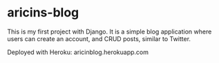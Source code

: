 # aricins-blog
This is my first project with Django. It is a simple 
blog application where users can create an account, 
and CRUD posts, similar to Twitter. 

Deployed with Heroku: aricinblog.herokuapp.com
